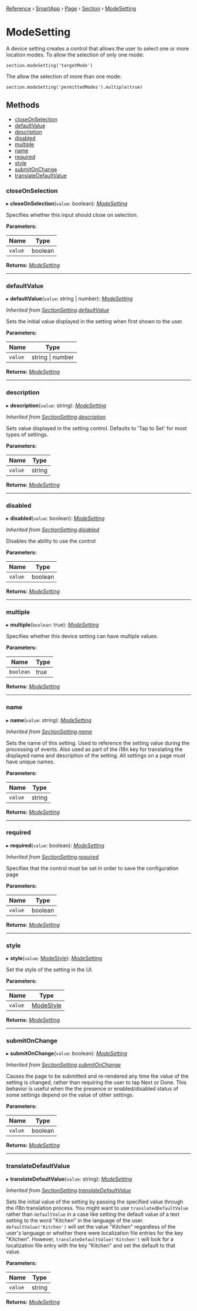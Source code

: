 [Reference](../index) › [SmartApp](_smart_app_d_.smartapp.md) › [Page](_pages_page_d_.page.md) › [Section](_pages_section_d_.section.md) ›  [ModeSetting](_pages_mode_setting_d_.modesetting.md)

# ModeSetting

A device setting creates a control that allows the user to select one or more location modes. To allow the selection
of only one mode:
```
section.modeSetting('targetMode')
```
The allow the selection of more than one mode:
```
section.modeSetting('permittedModes').multiple(true)
```

## Methods

* [closeOnSelection](_pages_mode_setting_d_.modesetting.md#closeonselection)
* [defaultValue](_pages_mode_setting_d_.modesetting.md#defaultvalue)
* [description](_pages_mode_setting_d_.modesetting.md#description)
* [disabled](_pages_mode_setting_d_.modesetting.md#disabled)
* [multiple](_pages_mode_setting_d_.modesetting.md#multiple)
* [name](_pages_mode_setting_d_.modesetting.md#name)
* [required](_pages_mode_setting_d_.modesetting.md#required)
* [style](_pages_mode_setting_d_.modesetting.md#style)
* [submitOnChange](_pages_mode_setting_d_.modesetting.md#submitonchange)
* [translateDefaultValue](_pages_mode_setting_d_.modesetting.md#translatedefaultvalue)


###  closeOnSelection

▸ **closeOnSelection**(`value`: boolean): *[ModeSetting](_pages_mode_setting_d_.modesetting.md)*

Specifies whether this input should close on selection.

**Parameters:**

Name | Type |
------ | ------ |
`value` | boolean |

**Returns:** *[ModeSetting](_pages_mode_setting_d_.modesetting.md)*

___

###  defaultValue

▸ **defaultValue**(`value`: string | number): *[ModeSetting](_pages_mode_setting_d_.modesetting.md)*

*Inherited from [SectionSetting](_pages_section_setting_d_.sectionsetting.md).[defaultValue](_pages_section_setting_d_.sectionsetting.md#defaultvalue)*

Sets the initial value displayed in the setting when first shown to the user.

**Parameters:**

Name | Type |
------ | ------ |
`value` | string &#124; number |

**Returns:** *[ModeSetting](_pages_mode_setting_d_.modesetting.md)*

___

###  description

▸ **description**(`value`: string): *[ModeSetting](_pages_mode_setting_d_.modesetting.md)*

*Inherited from [SectionSetting](_pages_section_setting_d_.sectionsetting.md).[description](_pages_section_setting_d_.sectionsetting.md#description)*

Sets value displayed in the setting control. Defaults to 'Tap to Set' for most types of settings.

**Parameters:**

Name | Type |
------ | ------ |
`value` | string |

**Returns:** *[ModeSetting](_pages_mode_setting_d_.modesetting.md)*

___

###  disabled

▸ **disabled**(`value`: boolean): *[ModeSetting](_pages_mode_setting_d_.modesetting.md)*

*Inherited from [SectionSetting](_pages_section_setting_d_.sectionsetting.md).[disabled](_pages_section_setting_d_.sectionsetting.md#disabled)*

Disables the ability to use the control

**Parameters:**

Name | Type |
------ | ------ |
`value` | boolean |

**Returns:** *[ModeSetting](_pages_mode_setting_d_.modesetting.md)*

___

###  multiple

▸ **multiple**(`boolean`: true): *[ModeSetting](_pages_mode_setting_d_.modesetting.md)*

Specifies whether this device setting can have multiple values.

**Parameters:**

Name | Type |
------ | ------ |
`boolean` | true |

**Returns:** *[ModeSetting](_pages_mode_setting_d_.modesetting.md)*

___

###  name

▸ **name**(`value`: string): *[ModeSetting](_pages_mode_setting_d_.modesetting.md)*

*Inherited from [SectionSetting](_pages_section_setting_d_.sectionsetting.md).[name](_pages_section_setting_d_.sectionsetting.md#name)*

Sets the name of this setting. Used to reference the setting value during the processing of events. Also
used as part of the i18n key for translating the displayed name and description of the setting. All settings
on a page must have unique names.

**Parameters:**

Name | Type |
------ | ------ |
`value` | string |

**Returns:** *[ModeSetting](_pages_mode_setting_d_.modesetting.md)*

___

###  required

▸ **required**(`value`: boolean): *[ModeSetting](_pages_mode_setting_d_.modesetting.md)*

*Inherited from [SectionSetting](_pages_section_setting_d_.sectionsetting.md).[required](_pages_section_setting_d_.sectionsetting.md#required)*

Specifies that the control must be set in order to save the configuration page

**Parameters:**

Name | Type |
------ | ------ |
`value` | boolean |

**Returns:** *[ModeSetting](_pages_mode_setting_d_.modesetting.md)*

___

###  style

▸ **style**(`value`: [ModeStyle](../enums/_pages_mode_setting_d_.modestyle.md)): *[ModeSetting](_pages_mode_setting_d_.modesetting.md)*

Set the style of the setting in the UI.

**Parameters:**

Name | Type |
------ | ------ |
`value` | [ModeStyle](../enums/_pages_mode_setting_d_.modestyle.md) |

**Returns:** *[ModeSetting](_pages_mode_setting_d_.modesetting.md)*

___

###  submitOnChange

▸ **submitOnChange**(`value`: boolean): *[ModeSetting](_pages_mode_setting_d_.modesetting.md)*

*Inherited from [SectionSetting](_pages_section_setting_d_.sectionsetting.md).[submitOnChange](_pages_section_setting_d_.sectionsetting.md#submitonchange)*

Causes the page to be submitted and re-rendered any time the value of the setting is changed, rather than
requiring the user to tap Next or Done. This behavior is useful when the the presence or enabled/disabled
status of some settings depend on the value of other settings.

**Parameters:**

Name | Type |
------ | ------ |
`value` | boolean |

**Returns:** *[ModeSetting](_pages_mode_setting_d_.modesetting.md)*

___

###  translateDefaultValue

▸ **translateDefaultValue**(`value`: string): *[ModeSetting](_pages_mode_setting_d_.modesetting.md)*

*Inherited from [SectionSetting](_pages_section_setting_d_.sectionsetting.md).[translateDefaultValue](_pages_section_setting_d_.sectionsetting.md#translatedefaultvalue)*

Sets the initial value of the setting by passing the specified value through the i18n translation process.
You might want to use `translatedDefaultValue` rather than `defaultValue` in a case like setting the
default value of a text setting to the word "Kitchen" in the language of the user. `defaultValue('Kitchen')`
will set the value "Kitchen" regardless of the user's language or whether there were localization file entries
for the key "Kitchen". However, `translateDefaultValue('Kitchen')` will look for a localization file entry
with the key "Kitchen" and set the default to that value.

**Parameters:**

Name | Type |
------ | ------ |
`value` | string |

**Returns:** *[ModeSetting](_pages_mode_setting_d_.modesetting.md)*

